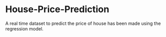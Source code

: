 # House-Price-Prediction
A real time dataset to predict the price of house has been made using the regression model.
